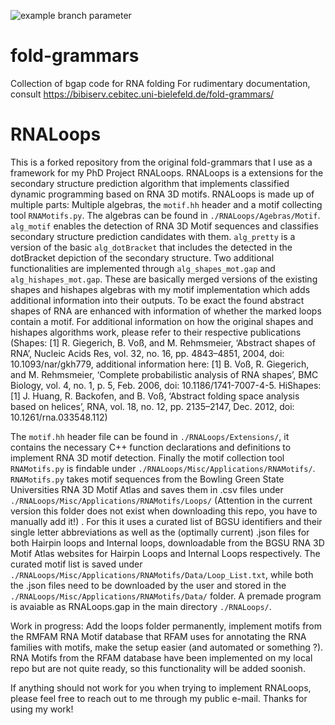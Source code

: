 ![example branch parameter](https://github.com/jlab/fold-grammars/actions/workflows/c-cpp.yml/badge.svg)

# fold-grammars
Collection of bgap code for RNA folding
For rudimentary documentation, consult https://bibiserv.cebitec.uni-bielefeld.de/fold-grammars/

# RNALoops

This is a forked repository from the original fold-grammars that I use as a framework for my PhD Project RNALoops. RNALoops is a extensions for the secondary structure prediction algorithm that implements classified dynamic programming based on RNA 3D motifs. RNALoops is made up of multiple parts: Multiple algebras, the ```motif.hh``` header and a motif collecting tool ```RNAMotifs.py```.
The algebras can be found in ```./RNALoops/Agebras/Motif```. ```alg_motif``` enables the detection of RNA 3D Motif sequences and classifies secondary structure prediction candidates with them. ```alg_pretty``` is a version of the basic ```alg_dotBracket``` that includes the detected in the dotBracket depiction of the secondary structure. Two additional functionalities are implemented through ```alg_shapes_mot.gap``` and ```alg_hishapes_mot.gap```. These are basically merged versions of the existing shapes and hishapes algebras with my motif implementation which adds additional information into their outputs. To be exact the found abstract shapes of RNA are enhanced with information of whether the marked loops contain a motif. For additional information on how the original shapes and hishapes algorithms work, please refer to their respective publications (Shapes: [1] R. Giegerich, B. Voß, and M. Rehmsmeier, ‘Abstract shapes of RNA’, Nucleic Acids Res, vol. 32, no. 16, pp. 4843–4851, 2004, doi: 10.1093/nar/gkh779, additional information here: [1] B. Voß, R. Giegerich, and M. Rehmsmeier, ‘Complete probabilistic analysis of RNA shapes’, BMC Biology, vol. 4, no. 1, p. 5, Feb. 2006, doi: 10.1186/1741-7007-4-5. HiShapes: [1] J. Huang, R. Backofen, and B. Voß, ‘Abstract folding space analysis based on helices’, RNA, vol. 18, no. 12, pp. 2135–2147, Dec. 2012, doi: 10.1261/rna.033548.112)

The ```motif.hh``` header file can be found in ```./RNALoops/Extensions/```, it contains the necessary C++ function declarations and definitions to implement RNA 3D motif detection. Finally the motif collection tool ```RNAMotifs.py``` is findable under ```./RNALoops/Misc/Applications/RNAMotifs/```. ```RNAMotifs.py``` takes motif sequences from the Bowling Green State Universities RNA 3D Motif Atlas and saves them in .csv files under ```./RNALoops/Misc/Applications/RNAMotifs/Loops/``` (Attention in the current version this folder does not exist when downloading this repo, you have to manually add it!) . For this it uses a curated list of BGSU identifiers and their single letter abbreviations as well as the (optimally current) .json files for both Hairpin loops and Internal loops, downloadable from the BGSU RNA 3D Motif Atlas websites for Hairpin Loops and Internal Loops respectively. The curated motif list is saved under ```./RNALoops/Misc/Applications/RNAMotifs/Data/Loop_List.txt```, while both the .json files need to be downloaded by the user and stored in the ```./RNALoops/Misc/Applications/RNAMotifs/Data/``` folder.
A premade program is avaiable as RNALoops.gap in the main directory ```./RNALoops/```.

Work in progress: Add the loops folder permanently, implement motifs from the RMFAM RNA Motif database that RFAM uses for annotating the RNA families with motifs, make the setup easier (and automated or something ?).
RNA Motifs from the RFAM database have been implemented on my local repo but are not quite ready, so this functionality will be added soonish.

If anything should not work for you when trying to implement RNALoops, please feel free to reach out to me through my public e-mail. Thanks for using my work!
